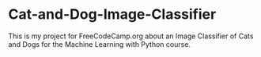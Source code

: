 # Cat-and-Dog-Image-Classifier
This is my project for FreeCodeCamp.org about an Image Classifier of Cats and Dogs for the Machine Learning with Python course.
